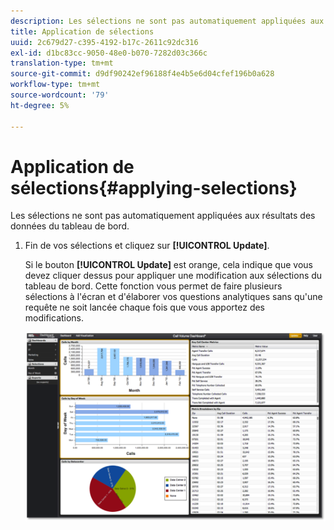 ```yaml
---
description: Les sélections ne sont pas automatiquement appliquées aux résultats des données du tableau de bord.
title: Application de sélections
uuid: 2c679d27-c395-4192-b17c-2611c92dc316
exl-id: d1bc83cc-9050-48e0-b070-7282d03c366c
translation-type: tm+mt
source-git-commit: d9df90242ef96188f4e4b5e6d04cfef196b0a628
workflow-type: tm+mt
source-wordcount: '79'
ht-degree: 5%

---
```


# Application de sélections{#applying-selections}

Les sélections ne sont pas automatiquement appliquées aux résultats des données du tableau de bord.

1. Fin de vos sélections et cliquez sur **[!UICONTROL Update]**.

   Si le bouton **[!UICONTROL Update]** est orange, cela indique que vous devez cliquer dessus pour appliquer une modification aux sélections du tableau de bord. Cette fonction vous permet de faire plusieurs sélections à l&#39;écran et d&#39;élaborer vos questions analytiques sans qu&#39;une requête ne soit lancée chaque fois que vous apportez des modifications.

   ![](assets/selection_update.png)
